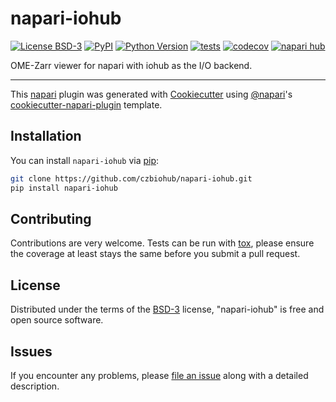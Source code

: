 # napari-iohub

[![License BSD-3](https://img.shields.io/pypi/l/napari-iohub.svg?color=green)](https://github.com/czbiohub/napari-iohub/raw/main/LICENSE)
[![PyPI](https://img.shields.io/pypi/v/napari-iohub.svg?color=green)](https://pypi.org/project/napari-iohub)
[![Python Version](https://img.shields.io/pypi/pyversions/napari-iohub.svg?color=green)](https://python.org)
[![tests](https://github.com/czbiohub/napari-iohub/workflows/tests/badge.svg)](https://github.com/czbiohub/napari-iohub/actions)
[![codecov](https://codecov.io/gh/czbiohub/napari-iohub/branch/main/graph/badge.svg)](https://codecov.io/gh/czbiohub/napari-iohub)
[![napari hub](https://img.shields.io/endpoint?url=https://api.napari-hub.org/shields/napari-iohub)](https://napari-hub.org/plugins/napari-iohub)

OME-Zarr viewer for napari with iohub as the I/O backend.

----------------------------------

This [napari] plugin was generated with [Cookiecutter] using [@napari]'s [cookiecutter-napari-plugin] template.

## Installation

You can install `napari-iohub` via [pip]:

```sh
git clone https://github.com/czbiohub/napari-iohub.git
pip install napari-iohub
```

## Contributing

Contributions are very welcome. Tests can be run with [tox], please ensure
the coverage at least stays the same before you submit a pull request.

## License

Distributed under the terms of the [BSD-3] license,
"napari-iohub" is free and open source software.

## Issues

If you encounter any problems, please [file an issue] along with a detailed description.

[napari]: https://github.com/napari/napari
[Cookiecutter]: https://github.com/audreyr/cookiecutter
[@napari]: https://github.com/napari
[MIT]: http://opensource.org/licenses/MIT
[BSD-3]: http://opensource.org/licenses/BSD-3-Clause
[GNU GPL v3.0]: http://www.gnu.org/licenses/gpl-3.0.txt
[GNU LGPL v3.0]: http://www.gnu.org/licenses/lgpl-3.0.txt
[Apache Software License 2.0]: http://www.apache.org/licenses/LICENSE-2.0
[Mozilla Public License 2.0]: https://www.mozilla.org/media/MPL/2.0/index.txt
[cookiecutter-napari-plugin]: https://github.com/napari/cookiecutter-napari-plugin

[napari]: https://github.com/napari/napari
[tox]: https://tox.readthedocs.io/en/latest/
[pip]: https://pypi.org/project/pip/
[PyPI]: https://pypi.org/
[file an issue]: https://github.com/czbiohub/napari-iohub/issues